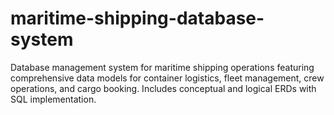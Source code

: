 # maritime-shipping-database-system
Database management system for maritime shipping operations featuring comprehensive data models for container logistics, fleet management, crew operations, and cargo booking. Includes conceptual and logical ERDs with SQL implementation.
